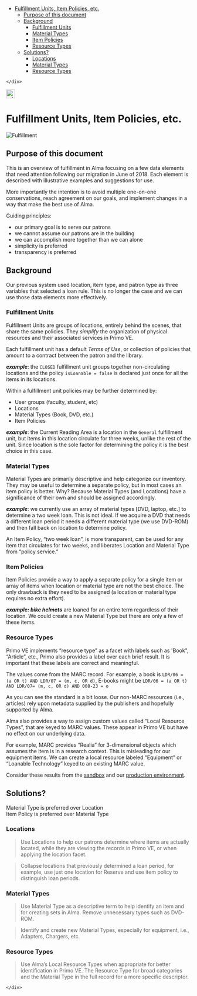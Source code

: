<!DOCTYPE html>
<html>

<head>
  <meta charset="utf-8">
  <meta name="viewport" content="width=device-width, initial-scale=1.0">
  <title>Fulfillment Units</title>
  <link rel="stylesheet" href="https://stackedit.io/style.css" />
  <link rel="stylesheet" href="https://stackpath.bootstrapcdn.com/bootswatch/4.4.1/united/bootstrap.min.css  " />
  <link rel="stylesheet" type="text/css" media="all" href="markdown_styles.css" />
</head>

<body class="stackedit">
  <div class="stackedit__left">
    <div class="stackedit__toc">
      
<ul>
<li><a href="#fulfillment-units-item-policies-etc.">Fulfillment Units, Item Policies, etc.</a>
<ul>
<li><a href="#purpose-of-this-document">Purpose of this document</a></li>
<li><a href="#background">Background</a>
<ul>
<li><a href="#fulfillment-units">Fulfillment Units</a></li>
<li><a href="#material-types">Material Types</a></li>
<li><a href="#item-policies">Item Policies</a></li>
<li><a href="#resource-types">Resource Types</a></li>
</ul>
</li>
<li><a href="#solutions">Solutions?</a>
<ul>
<li><a href="#locations">Locations</a></li>
<li><a href="#material-types-1">Material Types</a></li>
<li><a href="#resource-types-1">Resource Types</a></li>
</ul>
</li>
</ul>
</li>
</ul>

    </div>
  </div>
  <div class="stackedit__right">
    <div class="stackedit__html">
      <p><a href="https://drive.google.com/drive/u/0/folders/0AMX3gScOWNv6Uk9PVA"><img src="https://www.gstatic.com/images/branding/product/2x/drive_24dp.png" alt="gdrive" width="24" height="24"></a></p>
<h1 id="fulfillment-units-item-policies-etc.">Fulfillment Units, Item Policies, etc.</h1>
<p><img src="https://ensia.com/wp-content/uploads/2015/10/feature_food_messaging_main-760x378.jpg" alt="Fulfillment"></p>
<h2 id="purpose-of-this-document">Purpose of this document</h2>
<p>This is an overview of fulfillment in Alma focusing on a few data elements that need attention following our migration in June of 2018.  Each element is described with illustrative examples and suggestions for use.</p>
<p>More importantly the intention is to avoid multiple one-on-one conservations, reach agreement on our goals, and implement changes in a way that make the best use of Alma.</p>
<p>Guiding principles:</p>
<ul>
<li>our primary goal is to serve our patrons</li>
<li>we cannot assume our patrons are in the building</li>
<li>we can accomplish more together than we can alone</li>
<li>simplicity is preferred</li>
<li>transparency is preferred</li>
</ul>
<h2 id="background">Background</h2>
<p>Our previous system used location, item type, and patron type as three variables that selected a loan rule.  This is no longer the case and we can use those data elements more effectively.</p>
<h3 id="fulfillment-units">Fulfillment Units</h3>
<p>Fulfillment Units are groups of locations, entirely behind the scenes, that share the same policies.  They <em>simplify</em> the organization of physical resources and their associated services in Primo VE.</p>
<p>Each fulfillment unit has a default <em>Terms of Use</em>, or collection of policies that amount to a contract between the patron and the library.</p>
<p><em><strong>example</strong></em>: the <code>CLOSED</code> fulfillment unit groups together non-circulating locations and the policy <code>isLoanable = false</code> is declared just once for all the items in its locations.</p>
<p>Within a fulfillment unit policies may be further determined by:</p>
<ul>
<li>User groups (faculty, student, etc)</li>
<li>Locations</li>
<li>Material Types (Book, DVD, etc.)</li>
<li>Item Policies</li>
</ul>
<p><em><strong>example</strong></em>: the Current Reading Area is a location in the <code>General</code> fulfillment unit, but items in this location circulate for three weeks, unlike the rest of the unit.  Since location is the sole factor for determining the policy it is the best choice in this case.</p>
<h3 id="material-types">Material Types</h3>
<p>Material Types are primarily descriptive and help categorize our inventory.  They may be useful to determine a separate policy, but in most cases an item policy is better.  Why?  Because Material Types (and Locations) have a significance of their own and should be assigned accordingly.</p>
<p><em><strong>example</strong></em>: we currently use an array of material types [DVD, laptop, etc.] to determine a two week loan.  This is not ideal.  If we acquire a DVD that needs a different loan period it needs a different material type (we use DVD-ROM) and then fall back on location to determine policy.</p>
<p>An Item Policy, “two week loan”, is more transparent, can be used for any item that circulates for two weeks, and liberates Location and Material Type from “policy service.”</p>
<h3 id="item-policies">Item Policies</h3>
<p>Item Policies provide a way to apply a separate policy for a single item or array of items when location or material type are not the best choice.  The only drawback is they need to be assigned (a location or material type requires no extra effort).</p>
<p><em><strong>example: bike helmets</strong></em> are loaned for an entire term regardless of their location.  We could create a new Material Type but there are only a few of these items.</p>
<h3 id="resource-types">Resource Types</h3>
<p>Primo VE implements “resource type” as a facet with labels such as 'Book", “Article”, etc., Primo also provides a label over each brief result.  It is important that these labels are correct and meaningful.</p>
<p>The values come from the MARC record.  For example, a book is <code>LDR/06 = (a OR t) AND LDR/07 = (m, c, OR d)</code>,   E-books might be <code>LDR/06 = (a OR t) AND LDR/07= (m, c, OR d) AND 008-23 = o</code></p>
<p>As you can see the standard is a bit loose.  Our non-MARC resources (i.e., articles) rely upon metadata supplied by the publishers and hopefully supported by Alma.</p>
<p>Alma also provides a way to assign custom values called “Local Resource Types”, that are keyed to MARC values.  These appear in Primo VE but have no effect on our underlying data.</p>
<p>For example, MARC provides “Realia” for 3-dimensional objects which assumes the item is in a research context.  This is misleading for our equipment items.  We can create a local resource labeled “Equipment” or “Loanable Technology” keyed to an existing MARC value.</p>
<p>Consider these results from the <a href="https://union-psb.primo.exlibrisgroup.com/discovery/search?query=title,contains,hdmi&amp;tab=Everything&amp;search_scope=MyInst_and_CI&amp;vid=01UCNY_INST:01UCNY_INST&amp;lang=en&amp;offset=0">sandbox</a> and our <a href="https://union.primo.exlibrisgroup.com/discovery/search?query=title,contains,hdmi&amp;tab=Everything&amp;search_scope=MyInst_and_CI&amp;vid=01UCNY_INST:01UCNY_INST&amp;lang=en&amp;offset=0">production environment</a>.</p>
<h2 id="solutions">Solutions?</h2>
<p>Material Type is preferred over Location<br>
Item Policy is preferred over Material Type</p>
<h3 id="locations">Locations</h3>
<blockquote>
<p>Use Locations to help our patrons determine where items are actually located, while they are viewing the records in Primo VE, or when applying the location facet.</p>
</blockquote>
<blockquote>
<p>Collapse locations that previously determined a loan period, for example, use just one location for Reserve and use item policy to distinguish loan periods.</p>
</blockquote>
<h3 id="material-types-1">Material Types</h3>
<blockquote>
<p>Use Material Type as a descriptive term to help identify an item and  for creating sets in Alma.  Remove unnecessary types such as DVD-ROM.</p>
</blockquote>
<blockquote>
<p>Identify and create new Material Types, especially for equipment, i.e., Adapters, Chargers, etc.</p>
</blockquote>
<h3 id="resource-types-1">Resource Types</h3>
<blockquote>
<p>Use Alma’s Local Resource Types when appropriate for better identification in Primo VE.  The Resource Type for broad categories and the Material Type in the full record for a more specific descriptor.</p>
</blockquote>

    </div>
  </div>
</body>

</html>



